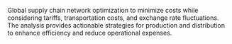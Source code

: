 Global supply chain network optimization to minimize costs while considering tariffs, transportation costs, and exchange rate fluctuations. 
The analysis provides actionable strategies for production and distribution to enhance efficiency and reduce operational expenses.

